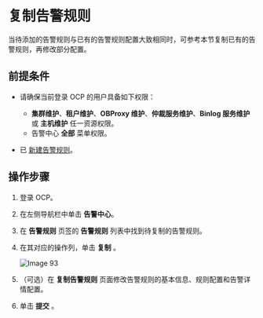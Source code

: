 # 复制告警规则

当待添加的告警规则与已有的告警规则配置大致相同时，可参考本节复制已有的告警规则，再修改部分配置。

## 前提条件

* 请确保当前登录 OCP 的用户具备如下权限：

  * **集群维护**、**租户维护**、**OBProxy 维护**、**仲裁服务维护**、**Binlog 服务维护** 或 **主机维护** 任一资源权限。
  * 告警中心 **全部** 菜单权限。

* 已 [新建告警规则](../300.manage-alert-rules/100.create-an-alert-rule.md)。

## 操作步骤

1. 登录 OCP。

2. 在左侧导航栏中单击 **告警中心**。

3. 在 **告警规则** 页签的 **告警规则** 列表中找到待复制的告警规则。

4. 在其对应的操作列，单击 **复制** 。

   ![Image 93](https://obbusiness-private.oss-cn-shanghai.aliyuncs.com/doc/img/ocp/421/alarm/%E5%A4%8D%E5%88%B6%E5%91%8A%E8%AD%A6%E8%A7%84%E5%88%99-1.png)

5. （可选）在 **复制告警规则** 页面修改告警规则的基本信息、规则配置和告警详情配置。

6. 单击 **提交** 。

